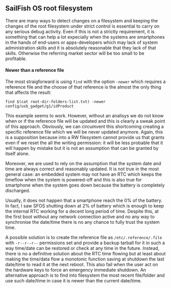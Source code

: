 ## SailFish OS root filesystem

There are many ways to detect changes on a filesystem and keeping the changes of the root filesystem under strict control is essential to carry on any serious debug activity. Even if this is not a strictly requirement, it is something that can help a lot expecially when the systems are smartphones in the hands of end-users or apps-developers which may lack of system administration skills and it is absolutely reasonable that they lack of that skills. Otherwise the referring market sector will be too small to be profitable.

#### Newer than a reference file

The most straigforward is using `find` with the option `-newer` which requires a reference file and the choose of that reference is the almost the only thing that affects the result:

```
find $(cat root-dir-folders-list.txt) -newer config/usb_gadget/g1/idProduct
```

This example seems to work. However, without an analisys we do not know when or if the reference file will be updated and this is clearly a sweak point of this approach. Obviously, we can circumvent this shortcoming creating a specific reference file which we will be never updated anymore. Again, this is a supposition because into a RW filesystem cannot provide us that grants even if we reset the all the writing permission: it will be less probable that it will happen by mistake but it is not an assumption that can be granted by itself alone.

Moreover, we are used to rely on the assumption that the system date and time are always correct and reasonably updated. It is not true in the most general case: an embedded system may not have an RTC which keeps the timeflow when the system is powered-off and this is also true for smartphone when the system goes down because the battery is completely discharged.

Usually, it does not happen that a smartphone reach the 0% of the battery. In fact, I saw SFOS shutting down at 2% of battery which is enough to keep the internal RTC working for a decent long period of time. Despite this, at the first boot without any network connection active and no any way to synchronise the date/time there is no any chance to fully trust the system time.

A possible solution is to create the reference file as `/etc/.reference/.file` with `-r--r--r--` permissions set and provide a backup tarball for it in such a way time/date can be restored or check at any time in the future. Instead, there is no a definitive solution about the RTC time flowing but at least about making the time/data flow a monotonic function saving at shutdown the last date/time to read it at the next reboot. This also fail when the user act on the hardware keys to force an emergency immediate shutdown. An alternative approach is to find into filesystem the most recent file/folder and use such date/time in case it is newer than the current date/time.


